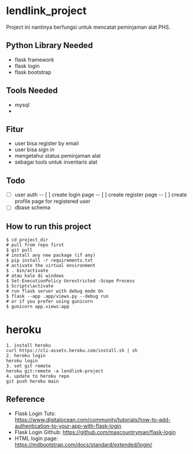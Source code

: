# lendlink_project

Project ini nantinya berfungsi untuk mencatat peminjaman alat PHS.

## Python Library Needed
- flask framework
- flask login
- flask bootstrap

## Tools Needed
- mysql
- 

## Fitur
- user bisa register by email
- user bisa sign in
- mengetahui status peminjaman alat
- sebagai tools untuk inventaris alat

## Todo
- [ ] user auth
-- [ ] create login page
-- [ ] create register page
-- [ ] create profile page for registered user
- [ ] dbase schema

## How to run this project
```
$ cd project_dir
# pull from repo first
$ git pull
# install any new package (if any)
$ pip install -r requirements.txt
# activate the virtual environment
$ . bin/activate
# atau kalo di windows
$ Set-ExecutionPolicy Unrestricted -Scope Process
$ Scripts\activate
# run flask server with debug mode On
$ flask --app .app/views.py --debug run
# or if you prefer using gunicorn
$ gunicorn app.views:app
```

# heroku
```
1. install heroku
curl https://cli-assets.heroku.com/install.sh | sh
2. heroku login
heroku login
3. set git remote
heroku git:remote -a lendlink-project 
4. update to heroku repo
git push heroku main
```

## Reference
- Flask Login Tuts: https://www.digitalocean.com/community/tutorials/how-to-add-authentication-to-your-app-with-flask-login
- Flask Login Github: https://github.com/maxcountryman/flask-login
- HTML login page: https://mdbootstrap.com/docs/standard/extended/login/